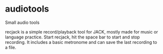 audiotools
==========

Small audio tools

recjack is a simple record/playback tool for JACK, mostly made for music or language practice. Start recjack, hit the space bar to start and stop recording. It includes a basic metronome and can save the last recording to a file.
